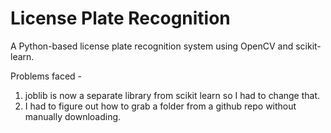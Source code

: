 # License Plate Recognition
A Python-based license plate recognition system using OpenCV and scikit-learn.

Problems faced - 
1. joblib is now a separate library from scikit learn so I had to change that.
2. I had to figure out how to grab a folder from a github repo without manually downloading.
